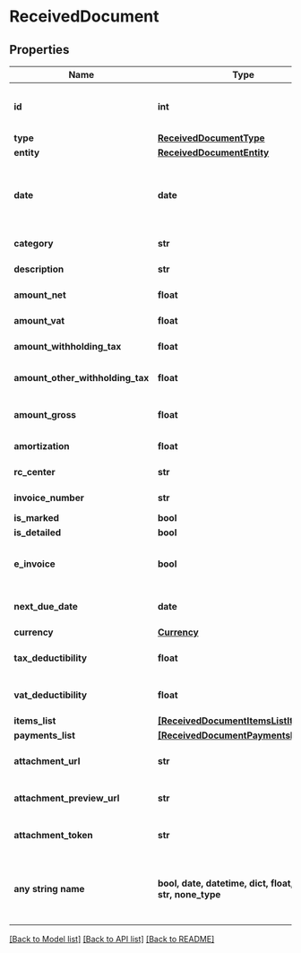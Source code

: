 # ReceivedDocument


## Properties
Name | Type | Description | Notes
------------ | ------------- | ------------- | -------------
**id** | **int** | Unique identifier of the document. | [optional] 
**type** | [**ReceivedDocumentType**](ReceivedDocumentType.md) |  | [optional] 
**entity** | [**ReceivedDocumentEntity**](ReceivedDocumentEntity.md) |  | [optional] 
**date** | **date** | Date of the document [If not specified, today date is used]. | [optional] 
**category** | **str** | Document category. | [optional] 
**description** | **str** | Document description. | [optional] 
**amount_net** | **float** | Total net amount. | [optional] 
**amount_vat** | **float** | Total vat amount. | [optional] 
**amount_withholding_tax** | **float** | Withholding tax amount. | [optional] 
**amount_other_withholding_tax** | **float** | Other withholding tax amount. | [optional] 
**amount_gross** | **float** | [Read Only] Total gross amount. | [optional] [readonly] 
**amortization** | **float** | Amortization value | [optional] 
**rc_center** | **str** | Revenue center. | [optional] 
**invoice_number** | **str** | Invoice number | [optional] 
**is_marked** | **bool** |  | [optional] 
**is_detailed** | **bool** |  | [optional] 
**e_invoice** | **bool** | [Read Only] Indicates if this is an e-invoice. | [optional] 
**next_due_date** | **date** | [Read Only] Next due date. | [optional] [readonly] 
**currency** | [**Currency**](Currency.md) |  | [optional] 
**tax_deductibility** | **float** | Tax deducibility percentage. | [optional] 
**vat_deductibility** | **float** | Vat deducibility percentage. | [optional] 
**items_list** | [**[ReceivedDocumentItemsListItem]**](ReceivedDocumentItemsListItem.md) |  | [optional] 
**payments_list** | [**[ReceivedDocumentPaymentsListItem]**](ReceivedDocumentPaymentsListItem.md) |  | [optional] 
**attachment_url** | **str** | [Read Only] Attachment url. | [optional] [readonly] 
**attachment_preview_url** | **str** | [Read Only] Attachment preview url. | [optional] [readonly] 
**attachment_token** | **str** | Uploaded attachement token. | [optional] 
**any string name** | **bool, date, datetime, dict, float, int, list, str, none_type** | any string name can be used but the value must be the correct type | [optional]

[[Back to Model list]](../README.md#documentation-for-models) [[Back to API list]](../README.md#documentation-for-api-endpoints) [[Back to README]](../README.md)


